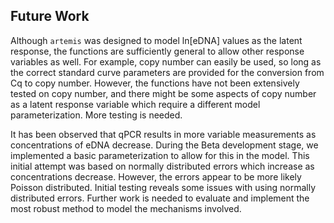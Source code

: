 ## Future Work

Although `artemis` was designed to model ln[eDNA] values as the latent
response, the functions are sufficiently general to allow other
response variables as well. For example, copy number can easily be
used, so long as the correct standard curve parameters are
provided for the conversion from Cq to copy number. However, the
functions have not been extensively tested on copy number, and there
might be some aspects of copy number as a latent response variable
which require a different model parameterization. More testing is
needed. 

It has been observed that qPCR results in more variable measurements
as concentrations of eDNA decrease. During the Beta development
stage, we implemented a basic parameterization to allow for this in
the model. This initial attempt was based on normally distributed
errors which increase as concentrations decrease. However, the errors
appear to be more likely Poisson distributed<!--(citation needed?)-->. Initial
testing reveals some issues with using normally distributed errors.
Further work is needed to evaluate and implement the most robust
method to model the mechanisms involved.

